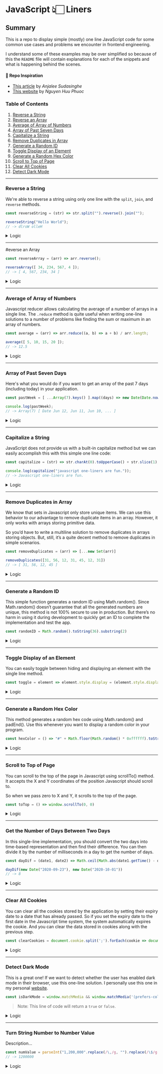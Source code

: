 # JavaScript 👆🏻 Liners
<!-- <img src="" width="800" alt=""> -->

## Summary
This is a repo to display simple (mostly) one line JavaScript code for some common use cases and problems we encounter in frontend engineering.

I understand some of these examples may be over simplified so because of this the `README` file will contain explanations for each of the snippets and what is happening behind the scenes.

#### 🍄 Repo Inspiration
* [This article](https://livecodestream.dev/post/awesome-javascript-one-liners-to-look-like-a-pro/) by _Anjalee Sudasinghe_
* [This website](https://1loc.dev/)  by _Nguyen Huu Phuoc_

### Table of Contents
  1. [Reverse a String](#reverse-a-string)
  1. [Reverse an Array](#reverse-an-array)
  1. [Average of Array of Numbers](#average-of-array-of-numbers)
  1. [Array of Past Seven Days](#array-of-past-seven-days)
  1. [Capitalize a String](#capitalize-a-string)
  1. [Remove Duplicates in Array](#remove-duplicates-in-array)
  1. [Generate a Random ID](#generate-a-random-id)
  1. [Toggle Display of an Element](#toggle-display-of-an-element)
  1. [Generate a Random Hex Color](#generate-a-random-hex-color)
  1. [Scroll to Top of Page](#scroll-to-top-of-page)
  1. [Clear All Cookies](#clear-all-cookies)
  1. [Detect Dark Mode](#detect-dark-mode)

----

### Reverse a String
We're able to reverse a string using only one line with the `split`, `join`, and `reverse` methods.

```js
const reverseString = (str) => str.split("").reverse().join("");

reverseString("Hello World");
// -> dlroW olleH
```

<details>
  <summary>Logic</summary>

  ### Reverse a String Breakdown
  In the above code snippet, we're passing a string to the `reverseString` function as a parameter. We then split the string with `.split()` method which gives us an ordered list of substrings, puts these substrings into an array, and returns the array. We pass in an empty string (`""`) to `.split()` because we want the string to be split up by this type of separator string.
  ```js
  console.log("Hello World".split(""));
  // -> [ "H", "e", "l", "l", "o", " ", "W", "o", "r", "l", "d" ]
  ```
  Next, we tack on the `.reverse()` method to `.split("")` which reverses the array in place. The first array element becomes the last, and the last array element becomes the first. So we should get something like this:
  ```js
  console.log("Hello World".split("").reverse());
  // -> [ "d", "l", "r", "o", "W", " ", "o", "l", "l", "e", "H" ]
  ```
  Lastly, we join each string of letters together with `.join()`. The `join()` method creates and returns a new string by concatenating all of the elements in the array, separated by commas or a specified separator string. We're passing in an empty string (`""`) because we're telling `join()` to concatenate everything enclosed in `""`.
  ```js
  console.log("Hello World".split("").reverse().join(""));
  // -> dlroW olleH
  ```
</details>

----

#everse an Array

```js
const reverseArray = (arr) => arr.reverse();

reverseArray([ 34, 234, 567, 4 ]);
// -> [ 4, 567, 234, 34 ]
```

<details>
  <summary>Logic</summary>

  ### Reverse an Array Breakdown
  
</details>

----

### Average of Array of Numbers
Javascript reducer allows calculating the average of a number of arrays in a single line. The `.reduce` method is quite useful when writing one-line solutions to a number of problems like finding the sum or maximum in an array of numbers.

```js
const average = (arr) => arr.reduce((a, b) => a + b) / arr.length;

average([ 5, 10, 15, 20 ]);
// -> 12.5
```

<details>
  <summary>Logic</summary>

  ### Average of Array of Numbers Breakdown
  Here's the math what's actually being done in the above example. Hopefully this gives a better understanding of how `reduce()` works under the hood.
  ```js
  [(5) + (10)] = 15, [15 + (15)] = 30, [30 + (20)] = 50 / [4] = 12.5
  ```
  So, `5` is passed into the `a` parameter of `reduce()` and `10` is passed into `b`. We then run through our logic which is simply, `a + b`. So `5` gets added to `10` because those are the first two numbers of our array we pass to `average()` and we get `15`. 

  `15` is then passed into `a` which we will add to `b` which is now `15` (our third number in the array) and we get `30`. `30` (being passed into `a`) is then added to our last number of the array, `20` (being passed into `b`) and we get `50`. The last thing we do is divide `50` by the length of our array which is `4`.

</details>

----

### Array of Past Seven Days
Here's what you would do if you want to get an array of the past 7 days (including today) in your application.

```js
const pastWeek = [ ...Array(7).keys() ].map((days) => new Date(Date.now() - 86400000 * days));

console.log(pastWeek);
// -> Array(7) [ Date Jun 12, Jun 11, Jun 10, ... ]
```

<details>
  <summary>Logic</summary>

  ### Array of Past Seven Days Breakdown
  Here's the math what's actually being done in the above example. Hopefully this gives a better understanding of how `reduce()` works under the hood.
  ```js
  [(5) + (10)] = 15, [15 + (15)] = 30, [30 + (20)] = 50 / [4] = 12.5
  ```
  So, `5` is passed into the `a` parameter of `reduce()` and `10` is passed into `b`. We then run through our logic which is simply, `a + b`. So `5` gets added to `10` because those are the first two numbers of our array we pass to `average()` and we get `15`. 

  `15` is then passed into `a` which we will add to `b` which is now `15` (our third number in the array) and we get `30`. `30` (being passed into `a`) is then added to our last number of the array, `20` (being passed into `b`) and we get `50`. The last thing we do is divide `50` by the length of our array which is `4`.

  > Note: 86400000 is one day in milliseconds

  We can easily get the next seven days by changing the minus sign (`-`) to addition (`+`).

</details>

----

### Capitalize a String
JavaScript does not provide us with a built-in capitalize method but we can easily accomplish this with this simple one line code:

```js
const capitalize = (str) => str.charAt(0).toUpperCase() + str.slice(1);

console.log(capitalize("javascript one-liners are fun."));
// -> Javascript one-liners are fun.
```

<details>
  <summary>Logic</summary>

  ### Capitalize a String Breakdown
  * The first thing we're doing is getting the character at index [0] with `charAt(0)` which gives us, `j`. 
  * Then we're setting that character to uppercase with the `toUpperCase()` method. 
  * Last, we slice our string at index [1] which gives us `"avascript one-liners are fun."` and we concatenate that with our newly capitalized `J`.

</details>

 ---- 

### Remove Duplicates in Array
We know that sets in Javascript only store unique items. We can use this behavior to our advantage to remove duplicate items in an array. However, it only works with arrays storing primitive data. 

So you’d have to write a multiline solution to remove duplicates in arrays storing objects. But, still, it’s a quite decent method to remove duplicates in simple scenarios.

```js
const removeDuplicates = (arr) => [...new Set(arr)]

removeDuplicates([31, 56, 12, 31, 45, 12, 31])
// -> [ 31, 56, 12, 45 ]
```

<details>
  <summary>Logic</summary>

  ### Remove Duplicates in Array Breakdown

</details>

----

### Generate a Random ID
This simple function generates a random ID using Math.random(). Since Math.random() doesn’t guarantee that all the generated numbers are unique, this method is not 100% secure to use in production. But there’s no harm in using it during development to quickly get an ID to complete the implementation and test the app.

```js
const randomID = Math.random().toString(36).substring(2)
```

<details>
  <summary>Logic</summary>

  ### Generate a Random ID Breakdown

</details>

----

### Toggle Display of an Element
You can easily toggle between hiding and displaying an element with the single line method.

```js
const toggle = element => element.style.display = (element.style.display === "none" ? "block" : "none")
```

<details>
  <summary>Logic</summary>

  ### Toggle Display of an Element Breakdown

</details>

----

### Generate a Random Hex Color
This method generates a random hex code using Math.random() and padEnd(). Use this whenever you want to display a random color in your program.

```js
const hexColor = () => "#" + Math.floor(Math.random() * 0xffffff).toString(16).padEnd(6, '0')
```

<details>
  <summary>Logic</summary>

  ### Generate a Random Hex Color Breakdown

</details>

----

### Scroll to Top of Page
You can scroll to the top of the page in Javascript using scrollTo() method. It accepts the X and Y coordinates of the position Javascript should scroll to. 

So when we pass zero to X and Y, it scrolls to the top of the page.

```js
const toTop = () => window.scrollTo(0, 0)
```

<details>
  <summary>Logic</summary>

  ### Scroll to Top of Page Breakdown

</details>

----

### Get the Number of Days Between Two Days
In this single-line implementation, you should convert the two days into time-based representation and then find their difference. You can then divide it by the number of milliseconds in a day to get the number of days.

```js
const dayDif = (date1, date2) => Math.ceil(Math.abs(date1.getTime() - date2.getTime()) / 86400000)

dayDif(new Date("2020-09-23"), new Date("2020-10-01"))
// -> 8
```

<details>
  <summary>Logic</summary>

  ### Get the Number of Days Between Two Days Breakdown

</details>

----

### Clear All Cookies
You can clear all the cookies stored by the application by setting their expiry date to a date that has already passed. So if you set the expiry date to the first date in the Javascript time system, the system automatically expires the cookie. And you can clear the data stored in cookies along with the previous step.

```js
const clearCookies = document.cookie.split(';').forEach(cookie => document.cookie = cookie.replace(/^ +/, '').replace(/=.*/, `=;expires=${new Date(0).toUTCString()};path=/`));
```

<details>
  <summary>Logic</summary>

  ### Clear All Cookies Breakdown

</details>

----

### Detect Dark Mode
This is a great one! If we want to detect whether the user has enabled dark mode in their browser, use this one-line solution. I personally use this one in my personal [website](https://www.josephskycrest.com/).

```js
const isDarkMode = window.matchMedia && window.matchMedia('(prefers-color-scheme: dark)').matches
```
> Note: This line of code will return a `true` or `false`.

<details>
  <summary>Logic</summary>

  ### Detect Dark Mode Breakdown

</details>

---

### Turn String Number to Number Value
Description...

```js
const numValue = parseInt("1,200,000".replace(/\,/g, "").replace(/\$/g, ""));
// -> 1200000
```

<details>
  <summary>Logic</summary>

  ### Turn String Number to Number Value Breakdown

</details>